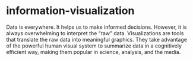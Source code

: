 # information-visualization
Data is everywhere. It helps us to make informed decisions. However, it is always overwhelming to interpret the “raw” data. Visualizations are tools that translate the raw data into meaningful graphics. They take advantage of the powerful human visual system to summarize data in a cognitively efficient way, making them popular in science, analysis, and the media.
